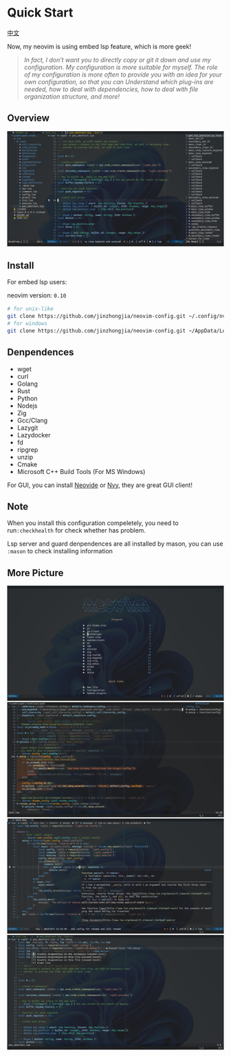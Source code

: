 # Quick Start

[中文](https://github.com/jinzhongjia/neovim-config/blob/main/Readme_CN.md)

Now, my neovim is using embed lsp feature, which is more geek!

> *In fact, I don’t want you to directly copy or git it down and use my configuration. My configuration is more suitable for myself. The role of my configuration is more often to provide you with an idea for your own configuration, so that you can Understand which plug-ins are needed, how to deal with dependencies, how to deal with file organization structure, and more!*

## Overview

![overview](https://github.com/jinzhongjia/neovim-config/blob/main/pic/overview.png?raw=true)

## Install

For embed lsp users:

neovim version: `0.10`

```sh
# for unix-like
git clone https://github.com/jinzhongjia/neovim-config.git ~/.config/nvim
# for windows
git clone https://github.com/jinzhongjia/neovim-config.git ~/AppData/Local/nvim
```

## Denpendences

- wget
- curl
- Golang
- Rust
- Python
- Nodejs
- Zig
- Gcc/Clang
- Lazygit
- Lazydocker
- fd 
- ripgrep 
- unzip 
- Cmake 
- Microsoft C++ Build Tools (For MS Windows)

For GUI, you can install [Neovide](https://neovide.dev/) or [Nvy](https://github.com/RMichelsen/Nvy), they are great GUI client!

## Note

When you install this configuration compeletely, you need to run`:checkhealth` for check whether has problem.

Lsp server and guard denpendences are all installed by mason, you can use `:mason` to check installing information

## More Picture

![dash](https://github.com/jinzhongjia/neovim-config/blob/main/pic/dash.png?raw=true)
![definition](https://github.com/jinzhongjia/neovim-config/blob/main/pic/definition.png?raw=true)
![hover](https://github.com/jinzhongjia/neovim-config/blob/main/pic/hover.png?raw=true)
![code_action](https://github.com/jinzhongjia/neovim-config/blob/main/pic/code_action.png?raw=true)

